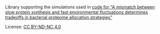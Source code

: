 Library supporting the simulations used in [code for "A mismatch between slow protein synthesis and fast environmental fluctuations determines tradeoffs in bacterial proteome allocation strategies"](https://github.com/codercahol/abx_and_limits_on_acclimation)

License: [CC BY-ND-NC 4.0](https://creativecommons.org/licenses/by-nc-nd/4.0/)
